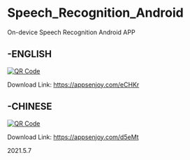 # Speech_Recognition_Android
On-device Speech Recognition Android APP

## -ENGLISH

[![QR Code](https://chart.googleapis.com/chart?chs=150&cht=qr&chl=https://appsenjoy.com/eCHKr&choe=UTF-8&chld=|0)](https://appsenjoy.com/eCHKr)

Download Link: https://appsenjoy.com/eCHKr

## -CHINESE

[![QR Code](https://chart.googleapis.com/chart?chs=150&cht=qr&chl=https://appsenjoy.com/d5eMt&choe=UTF-8&chld=|0)](https://appsenjoy.com/d5eMt)

Download Link: https://appsenjoy.com/d5eMt

2021.5.7

